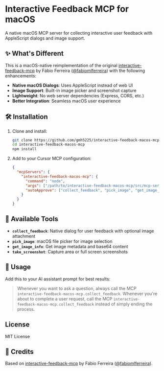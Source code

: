 # Interactive Feedback MCP for macOS

A native macOS MCP server for collecting interactive user feedback with AppleScript dialogs and image support.

## ✨ What's Different

This is a macOS-native reimplementation of the original [interactive-feedback-mcp](https://github.com/noopstudios/interactive-feedback-mcp) by Fábio Ferreira ([@fabiomlferreira](https://x.com/fabiomlferreira)) with the following enhancements:

- **Native macOS Dialogs**: Uses AppleScript instead of web UI
- **Image Support**: Built-in image picker and screenshot capture
- **Lightweight**: No web server dependencies (Express, CORS, etc.)
- **Better Integration**: Seamless macOS user experience

## 🛠 Installation

1. Clone and install:
   ```bash
   git clone https://github.com/gmh5225/interactive-feedback-macos-mcp.git
   cd interactive-feedback-macos-mcp
   npm install
   ```

2. Add to your Cursor MCP configuration:
   ```json
   {
     "mcpServers": {
       "interactive-feedback-macos-mcp": {
         "command": "node",
         "args": ["/path/to/interactive-feedback-macos-mcp/src/mcp-server-macos.js"],
         "autoApprove": ["collect_feedback", "pick_image", "get_image_info", "take_screenshot"]
       }
     }
   }
   ```

## 🔧 Available Tools

- **`collect_feedback`**: Native dialog for user feedback with optional image attachment
- **`pick_image`**: macOS file picker for image selection
- **`get_image_info`**: Get image metadata and base64 content
- **`take_screenshot`**: Capture area or full screen screenshots

## 📝 Usage

Add this to your AI assistant prompt for best results:

> Whenever you want to ask a question, always call the MCP `interactive-feedback-macos-mcp.collect_feedback`.
> Whenever you're about to complete a user request, call the MCP `interactive-feedback-macos-mcp.collect_feedback` instead of simply ending the process.

##  License

MIT License

## 🙏 Credits

Based on [interactive-feedback-mcp](https://github.com/noopstudios/interactive-feedback-mcp) by Fábio Ferreira ([@fabiomlferreira](https://x.com/fabiomlferreira)).
